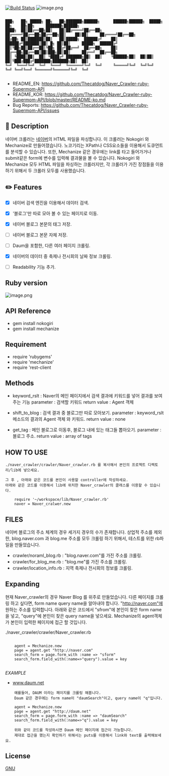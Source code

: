 [![Build Status](https://travis-ci.org/Thecatdog/naver_crawler.png?branch=master)](https://travis-ci.org/Thecatdog/naver_crawler)
![image.png](https://img.shields.io/badge/naver__crawler-v01-green.svg)
 ```

███╗   ██╗ █████╗ ██╗   ██╗███████╗██████╗      ██████╗██████╗  █████╗ ██╗    ██╗██╗     ███████╗██████╗ 
████╗  ██║██╔══██╗██║   ██║██╔════╝██╔══██╗    ██╔════╝██╔══██╗██╔══██╗██║    ██║██║     ██╔════╝██╔══██╗
██╔██╗ ██║███████║██║   ██║█████╗  ██████╔╝    ██║     ██████╔╝███████║██║ █╗ ██║██║     █████╗  ██████╔╝
██║╚██╗██║██╔══██║╚██╗ ██╔╝██╔══╝  ██╔══██╗    ██║     ██╔══██╗██╔══██║██║███╗██║██║     ██╔══╝  ██╔══██╗
██║ ╚████║██║  ██║ ╚████╔╝ ███████╗██║  ██║    ╚██████╗██║  ██║██║  ██║╚███╔███╔╝███████╗███████╗██║  ██║
╚═╝  ╚═══╝╚═╝  ╚═╝  ╚═══╝  ╚══════╝╚═╝  ╚═╝     ╚═════╝╚═╝  ╚═╝╚═╝  ╚═╝ ╚══╝╚══╝ ╚══════╝╚══════╝╚═╝  ╚═╝
                                                                                                                  
 ```
 
* README_EN:       https://github.com/Thecatdog/Naver_Crawler-ruby-Supermom-API
* README_KOR: https://github.com/Thecatdog/Naver_Crawler-ruby-Supermom-API/blob/master/README-ko.md
* Bug Reports:  https://github.com/Thecatdog/Naver_Crawler-ruby-Supermom-API/issues

## :star2: Description

네이버 크롤러는 [네이버]("http://naver.com")의 HTML 파일을 파싱합니다. 이 크롤러는 Nokogiri 와 Mechanize로 만들어졌습니다. 노코기리는 XPath나 CSS요소들을 이용해서 도큐먼트를 분석할 수 있습니다. 또한, Mechanize 같은 경우에는 link를 타고 들어가거나 submit같은 form에 변수를 입력해 결과물을 볼 수 있습니다.
Nokogiri 와 Mechanize 모두 HTML 파일을 파싱하는 크롤러지만, 각 크롤러가 가진 장점들을 이용하기 위해서 두 크롤러 모두를 사용했습니다.

## :pencil2: Features

- [x] 네이버 검색 엔진을 이용해서 데이터 검색.
- [x] '블로그'만 따로 모아 볼 수 있는 페이지로 이동.
- [x] 네이버 블로그 본문의 태그 저장.
- [ ] 네이버 블로그 본문 자체 저장.
- [ ] Daum을 포함한, 다른 여러 페이지 크롤링.
- [x] 네이버의 데이터 중 축제나 전시회의 날짜 정보 크롤링.
- [ ] Readability 기능 추가.


## Ruby version 

![image.png](https://img.shields.io/badge/ruby-v%20--%202.4.1-red.svg)

## API Reference

* gem install nokogiri
* gem install mechanize

## Requirement

* require 'rubygems'
* require 'mechanize'
* require 'rest-client

## Methods
* keyword_rslt : Naver의 메인 페이지에서 검색 결과에 키워드를 넣어 결과를 보여주는 기능
parameter : 검색할 키워드
return value : Agent 객체

* shift_to_blog : 검색 결과 중 블로그만 따로 모아보기.
parameter : keyword_rslt 메소드의 결과의 Agent 객체 와 키워드.
return value : none   

* get_tag : 메인 블로그로 이동후, 블로그 내에 있는 태그들 뽑아오기.
parameter : 블로그 주소.
return value : array of tags

## HOW TO USE

```
./naver_crawler/crawler/Naver_crawler.rb 를 복사해서 본인의 프로젝트 디렉토리/lib에 넣으세요.

그 후 , 아래와 같은 코드를 본인이 사용할 controller에 작성하세요.
아래와 같은 코드를 이용해서 lib에 위치한 Naver_crawler의 클래스를 이용할 수 있습니다.

	require '~/workspace/lib/Naver_crawler.rb'
	naver = Naver_cralwer.new

```

## FILES

네이버 블로그의 주소 체계의 경우 세가지 경우의 수가 존재합니다.
상업적 주소를 제외한, blog.naver.com 과 blog.me 주소를 모두 크롤링 하기 위해서,
테스트를 위한 rb파일을 만들었습니다.

* crawler/noraml_blog.rb : "blog.naver.com"를 가진 주소를 크롤링.
* crawler/for_blog_me.rb : "blog.me"를 가진 주소를 크롤링.
* crawler/location_info.rb : 지역 축제나 전시회의 정보를 크롤링.

## Expanding

현재 Naver_crawler의 경우 Naver Blog 를 위주로 만들었습니다.
다른 페이지를 크롤링 하고 싶다면, form name query name을 알아내야 합니다.
"http://naver.com"에 원하는 주소를 입력합니다.
아래와 같은 코드에서 "sfrom"에 본인이 찾은 form name을 넣고, "query"에 본인이 찾은 query name을 넣으세요.
Mechanize의 agent객체가 본인이 입력한 페이지에 접근 할 것입니다.


./naver_crawler/crawler/Naver_crawler.rb
```
   
	agent = Mechanize.new
	page = agent.get "http://naver.com"
	search_form = page.form_with :name => "sform"
	search_form.field_with(:name=>"query").value = key
   
```

_EXAMPLE_
* www.daum.net

```
	예를들어, DAUM 이라는 페이지를 크롤링 해봅니다.
	Daum 같은 경우에는 form name이 "daumSearch"이고, query name이 "q"입니다.

	agent = Mechanize.new
	page = agent.get "http://daum.net"
	search_form = page.form_with :name => "daumSearch"
	search_form.field_with(:name=>"q").value = key
	
	위와 같이 코드를 작성하시면 Daum 메인 페이지에 접근이 가능합니다.
	제대로 접근을 했는지 확인하기 위해서는 puts를 이용해서 link와 text를 출력해보세요.

```


## License

[GNU](https://github.com/Thecatdog/naver_crawler/blob/master/LICENSE)

